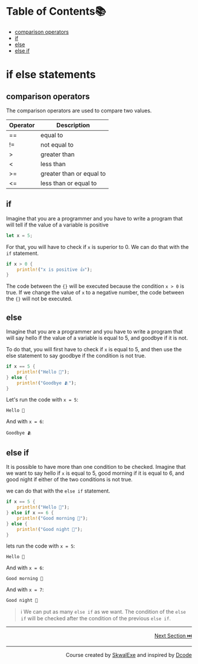 # Table of Contents📚
- [comparison operators](#comparison-operators)
- [if](#if)
- [else](#else)
- [else if](#else-if)

# if else statements 
## comparison operators
The comparison operators are used to compare two values.

| Operator | Description |  
| -------- | ----------- |
| == | equal to |
| != | not equal to |
| > | greater than |
| < | less than |
| >= | greater than or equal to |
| <= | less than or equal to |

## if
Imagine that you are a programmer and you have to write a program that will tell if the value of a variable is positive
```rust
let x = 5;
```
For that, you will have to check if `x` is superior to 0.
We can do that with the `if` statement.

```rust
if x > 0 {
    println!("x is positive 👍");
}
```
The code between the `{}` will be executed because the condition `x > 0` is true.
If we change the value of `x` to a negative number, the code between the `{}` will not be executed.
## else 
Imagine that you are a programmer and you have to write a program that will say hello if the value of a variable is equal to 5, and goodbye if it is not.

To do that, you will first have to check if `x` is equal to 5, and then use the else statement to say goodbye if the condition is not true.
```rust
if x == 5 {
    println!("Hello 👋");
} else {
    println!("Goodbye 🫂");
}
```

Let's run the code with `x = 5`:
```
Hello 👋
```
And with `x = 6`:
```
Goodbye 🫂
```
## else if
It is possible to have more than one condition to be checked.
Imagine that we want to say hello if `x` is equal to 5, good morning if it is equal to 6, and good night if either of the two conditions is not true.

we can do that with the `else if` statement.
```rust
if x == 5 {
    println!("Hello 👋");
} else if x == 6 {
    println!("Good morning 🌅");
} else {
    println!("Good night 🛌");
}
```

lets run the code with `x = 5`:
```
Hello 👋
```
And with `x = 6`:
```
Good morning 🌅
```
And with `x = 7`:
```
Good night 🛌
```
> ℹ️ We can put as many `else if` as we want. The condition of the `else if` will be checked after the condition of the previous `else if`.



---

<p align="right"><a href="https://github.com/SkwalExe/learn-rust/tree/main/course/infinite-loops">Next Section ⏭️</a></p>


---

<p align="right">Course created by <a href="https://github.com/SkwalExe/" target="_blank">SkwalExe</a> and inspired by <a href="https://www.youtube.com/watch?v=vOMJlQ5B-M0&list=PLVvjrrRCBy2JSHf9tGxGKJ-bYAN_uDCUL" target="_blank">Dcode</a></p>
